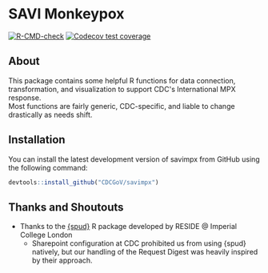 # SAVI Monkeypox 
<!-- badges: start -->
[![R-CMD-check](https://github.com/CDCGov/savimpx/workflows/R-CMD-check/badge.svg)](https://github.com/CDCGov/savimpx/actions)
[![Codecov test coverage](https://codecov.io/gh/CDCgov/savimpx/branch/master/graph/badge.svg)](https://app.codecov.io/gh/CDCgov/savimpx?branch=master)
<!-- badges: end -->

## About

This package contains some helpful R functions for data connection, transformation, and visualization to support CDC's International MPX response.  
Most functions are fairly generic, CDC-specific, and liable to change drastically as needs shift. 

## Installation

You can install the latest development version of savimpx from GitHub using the following command:

```r
devtools::install_github("CDCGoV/savimpx")
```

## Thanks and Shoutouts

- Thanks to the [{spud}](https://github.com/reside-ic/spud.git) R package developed by RESIDE @ Imperial College London
  - Sharepoint configuration at CDC prohibited us from using {spud} natively, but our handling of the Request Digest was heavily inspired by their approach.